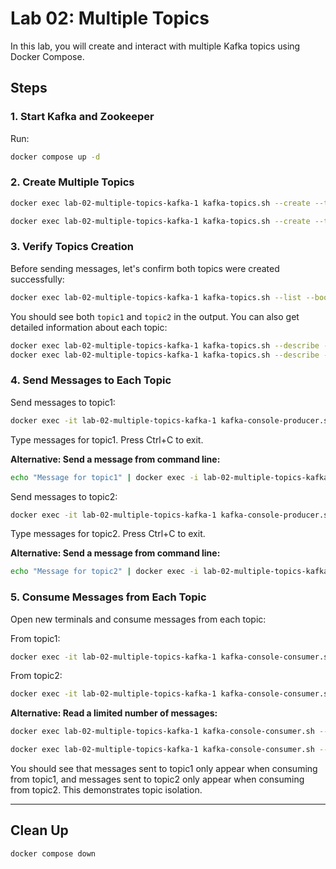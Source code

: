 # Lab 02: Multiple Topics

In this lab, you will create and interact with multiple Kafka topics using Docker Compose.

## Steps

### 1. Start Kafka and Zookeeper

Run:

```sh
docker compose up -d
```

### 2. Create Multiple Topics

```sh
docker exec lab-02-multiple-topics-kafka-1 kafka-topics.sh --create --topic topic1 --bootstrap-server localhost:9092

docker exec lab-02-multiple-topics-kafka-1 kafka-topics.sh --create --topic topic2 --bootstrap-server localhost:9092
```

### 3. Verify Topics Creation

Before sending messages, let's confirm both topics were created successfully:

```sh
docker exec lab-02-multiple-topics-kafka-1 kafka-topics.sh --list --bootstrap-server localhost:9092
```

You should see both `topic1` and `topic2` in the output. You can also get detailed information about each topic:

```sh
docker exec lab-02-multiple-topics-kafka-1 kafka-topics.sh --describe --topic topic1 --bootstrap-server localhost:9092
docker exec lab-02-multiple-topics-kafka-1 kafka-topics.sh --describe --topic topic2 --bootstrap-server localhost:9092
```

### 4. Send Messages to Each Topic

Send messages to topic1:
```sh
docker exec -it lab-02-multiple-topics-kafka-1 kafka-console-producer.sh --topic topic1 --bootstrap-server localhost:9092
```

Type messages for topic1. Press Ctrl+C to exit.

**Alternative: Send a message from command line:**
```sh
echo "Message for topic1" | docker exec -i lab-02-multiple-topics-kafka-1 kafka-console-producer.sh --topic topic1 --bootstrap-server localhost:9092
```

Send messages to topic2:
```sh
docker exec -it lab-02-multiple-topics-kafka-1 kafka-console-producer.sh --topic topic2 --bootstrap-server localhost:9092
```

Type messages for topic2. Press Ctrl+C to exit.

**Alternative: Send a message from command line:**
```sh
echo "Message for topic2" | docker exec -i lab-02-multiple-topics-kafka-1 kafka-console-producer.sh --topic topic2 --bootstrap-server localhost:9092
```

### 5. Consume Messages from Each Topic

Open new terminals and consume messages from each topic:

From topic1:
```sh
docker exec -it lab-02-multiple-topics-kafka-1 kafka-console-consumer.sh --topic topic1 --bootstrap-server localhost:9092 --from-beginning
```

From topic2:
```sh
docker exec -it lab-02-multiple-topics-kafka-1 kafka-console-consumer.sh --topic topic2 --bootstrap-server localhost:9092 --from-beginning
```

**Alternative: Read a limited number of messages:**
```sh
docker exec lab-02-multiple-topics-kafka-1 kafka-console-consumer.sh --topic topic1 --bootstrap-server localhost:9092 --from-beginning --max-messages 5

docker exec lab-02-multiple-topics-kafka-1 kafka-console-consumer.sh --topic topic2 --bootstrap-server localhost:9092 --from-beginning --max-messages 5
```

You should see that messages sent to topic1 only appear when consuming from topic1, and messages sent to topic2 only appear when consuming from topic2. This demonstrates topic isolation.

---

## Clean Up

```sh
docker compose down
```
